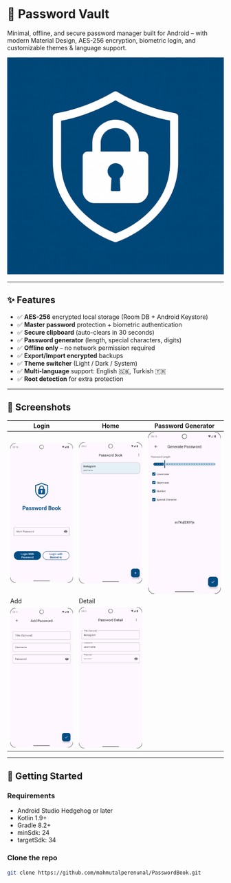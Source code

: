 # 🔐 Password Vault

Minimal, offline, and secure password manager built for Android – with modern Material Design, AES-256 encryption, biometric login, and customizable themes & language support.

![Logo](assets/logo.png)

---

## ✨ Features

- ✅ **AES-256** encrypted local storage (Room DB + Android Keystore)
- ✅ **Master password** protection + biometric authentication
- ✅ **Secure clipboard** (auto-clears in 30 seconds)
- ✅ **Password generator** (length, special characters, digits)
- ✅ **Offline only** – no network permission required
- ✅ **Export/Import encrypted** backups
- ✅ **Theme switcher** (Light / Dark / System)
- ✅ **Multi-language** support: English 🇬🇧, Turkish 🇹🇷
- ✅ **Root detection** for extra protection

---

## 📸 Screenshots

| Login | Home | Password Generator |
|-------|------|--------------------|
| ![](assets/screen_login.png) | ![](assets/screen_home.png) | ![](assets/screen_generate.png) |
| Add | Detail |
| ![](assets/screen_add.png) | ![](assets/screen_detail.png) |

---

## 🚀 Getting Started

### Requirements
- Android Studio Hedgehog or later
- Kotlin 1.9+
- Gradle 8.2+
- minSdk: 24  
- targetSdk: 34

### Clone the repo

```bash
git clone https://github.com/mahmutalperenunal/PasswordBook.git
